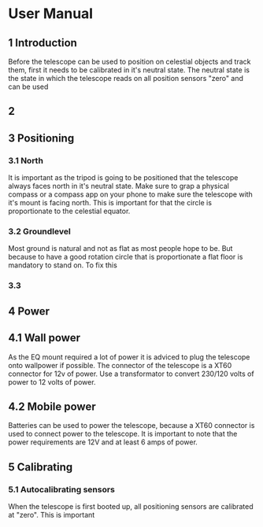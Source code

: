 # User Manual

## 1 Introduction

Before the telescope can be used to position on celestial objects and track them, first it needs to be calibrated in it's neutral state. The neutral state is the state in which the telescope reads on all position sensors "zero" and can be used


## 2 


## 3 Positioning

### 3.1 North

It is important as the tripod is going to be positioned that the telescope always faces north in it's neutral state. Make sure to grap a physical compass or a compass app on your phone to make sure the telescope with it's mount is facing north. This is important for that the circle is proportionate to the celestial equator.

### 3.2 Groundlevel

Most ground is natural and not as flat as most people hope to be. But because to have a good rotation circle that is proportionate a flat floor is mandatory to stand on. To fix this

### 3.3 


## 4 Power

## 4.1 Wall power

As the EQ mount required a lot of power it is adviced to plug the telescope onto wallpower if possible. The connector of the telescope is a XT60 connector for 12v of power. Use a transformator to convert 230/120 volts of power to 12 volts of power.

## 4.2 Mobile power

Batteries can be used to power the telescope, because a XT60 connector is used to connect power to the telescope. It is important to note that the power requirements are 12V and at least 6 amps of power. 


## 5 Calibrating

### 5.1 Autocalibrating sensors

When the telescope is first booted up, all positioning sensors are calibrated at "zero". This is important